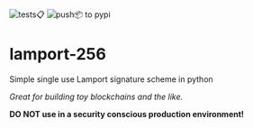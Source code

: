 ![tests📋](https://github.com/johnpaulkiser/lamport-256/workflows/Test%20module/badge.svg)
![push📦 to pypi](https://github.com/johnpaulkiser/lamport-256/workflows/Upload%20Python%20Package/badge.svg)

# lamport-256
Simple single use Lamport signature scheme in python

_Great for building toy blockchains and the like._

**DO NOT use in a security conscious production environment!** 
